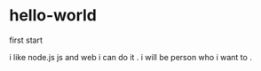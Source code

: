 # hello-world
first start

i like node.js js and web i can do it . i will be person who i want to .
